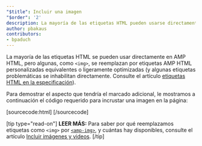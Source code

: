 ```yaml
---
"$title": Incluir una imagen
"$order": '2'
description: La mayoría de las etiquetas HTML pueden usarse directamente en AMP HTML, pero algunas, como <img>, se reemplazan por etiquetas AMP HTML personalizadas equivalentes o ligeramente optimizadas
author: pbakaus
contributors:
- bpaduch
---
```


La mayoría de las etiquetas HTML se pueden usar directamente en AMP HTML, pero algunas, como `<img>`, se reemplazan por etiquetas AMP HTML personalizadas equivalentes o ligeramente optimizadas (y algunas etiquetas problemáticas se inhabilitan directamente. Consulte el artículo [etiquetas HTML en la especificación](../../../../documentation/guides-and-tutorials/learn/spec/amphtml.md)).

Para demostrar el aspecto que tendría el marcado adicional, le mostramos a continuación el código requerido para incrustar una imagen en la página:

[sourcecode:html]
<amp-img src="welcome.jpg" alt="Welcome" height="400" width="800"></amp-img>
[/sourcecode]

[tip type="read-on"] **LEER MÁS:**  Para saber por qué reemplazamos etiquetas como `<img>` por [`<amp-img>`](../../../../documentation/components/reference/amp-img.md), y cuántas hay disponibles, consulte el artículo [Incluir imágenes y videos](../../../../documentation/guides-and-tutorials/develop/media_iframes_3p/index.md). [/tip]
